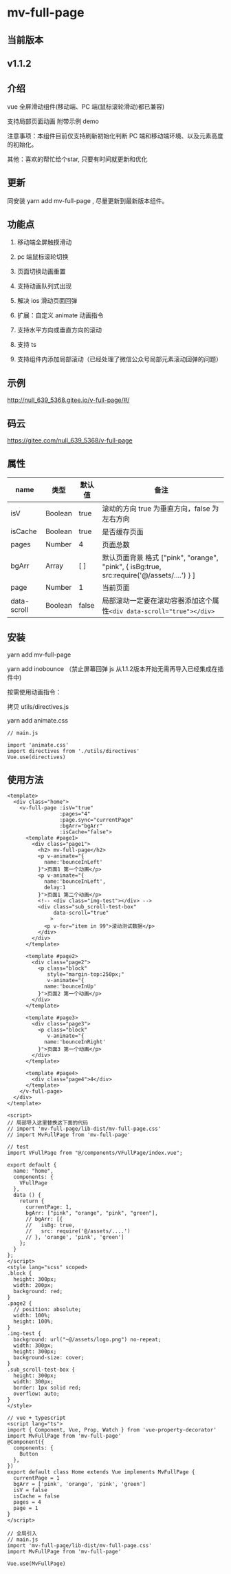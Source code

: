 # mv-full-page

## 当前版本

<h2>v1.1.2</h2>

## 介绍

vue 全屏滑动组件(移动端、PC 端(鼠标滚轮滑动)都已兼容)

支持局部页面动画 附带示例 demo

注意事项：本组件目前仅支持刷新初始化判断 PC 端和移动端环境、以及元素高度的初始化。

其他：喜欢的帮忙给个star, 只要有时间就更新和优化

## 更新

同安装 yarn add mv-full-page , 尽量更新到最新版本组件。

## 功能点

1. 移动端全屏触摸滑动

2. pc 端鼠标滚轮切换

3. 页面切换动画重置

4. 支持动画队列式出现

5. 解决 ios 滑动页面回弹

6. 扩展：自定义 animate 动画指令

7. 支持水平方向或垂直方向的滚动

8. 支持 ts

9. 支持组件内添加局部滚动（已经处理了微信公众号局部元素滚动回弹的问题）

## 示例

http://null_639_5368.gitee.io/v-full-page/#/

## 码云

https://gitee.com/null_639_5368/v-full-page

## 属性

| name    | 类型    | 默认值 | 备注                                                                                       |
| ------- | ------- | ------ | ------------------------------------------------------------------------------------------ |
| isV     | Boolean | true   | 滚动的方向 true 为垂直方向，false 为左右方向                                               |
| isCache | Boolean | true   | 是否缓存页面                                                                               |
| pages   | Number  | 4      | 页面总数                                                                                   |
| bgArr   | Array   | [ ]    | 默认页面背景 格式 ["pink", "orange", "pink", { isBg:true, src:require('@/assets/....') } ] |
| page    | Number  | 1      | 当前页面                                                                                   |
| data-scroll    | Boolean  | false      | 局部滚动一定要在滚动容器添加这个属性`<div data-scroll="true"></div>`                                                                                  |
## 安装

yarn add mv-full-page

yarn add inobounce （禁止屏幕回弹 js 从1.1.2版本开始无需再导入已经集成在插件中)

按需使用动画指令：

拷贝 utils/directives.js

yarn add animate.css

```
// main.js

import 'animate.css'
import directives from './utils/directives'
Vue.use(directives)

```

## 使用方法

```
<template>
  <div class="home">
    <v-full-page :isV="true"
                 :pages="4"
                 :page.sync="currentPage"
                 :bgArr="bgArr"
                 :isCache="false">
      <template #page1>
        <div class="page1">
          <h2> mv-full-page</h2>
          <p v-animate="{
            name:'bounceInLeft'
          }">页面1 第一个动画</p>
          <p v-animate="{
            name:'bounceInLeft',
            delay:1
          }">页面1 第二个动画</p>
          <!-- <div class="img-test"></div> -->
          <div class="sub_scroll-test-box"
               data-scroll="true"
              >
            <p v-for="item in 99">滚动测试数据</p>
          </div>
        </div>
      </template>

      <template #page2>
        <div class="page2">
          <p class="block"
             style="margin-top:250px;"
             v-animate="{
            name:'bounceInUp'
          }">页面2 第一个动画</p>
        </div>
      </template>

      <template #page3>
        <div class="page3">
          <p class="block"
             v-animate="{
            name:'bounceInRight'
          }">页面3 第一个动画</p>
        </div>
      </template>

      <template #page4>
        <div class="page4">4</div>
      </template>
    </v-full-page>
  </div>
</template>

<script>
// 局部导入这里替换这下面的代码
// import 'mv-full-page/lib-dist/mv-full-page.css'
// import MvFullPage from 'mv-full-page'

// test
import VFullPage from "@/components/VFullPage/index.vue";

export default {
  name: "home",
  components: {
    VFullPage
  },
  data () {
    return {
      currentPage: 1,
      bgArr: ["pink", "orange", "pink", "green"],
      // bgArr: [{
      //   isBg: true,
      //   src: require('@/assets/....')
      // }, 'orange', 'pink', 'green']
    };
  }
};
</script>
<style lang="scss" scoped>
.block {
  height: 300px;
  width: 200px;
  background: red;
}
.page2 {
  // position: absolute;
  width: 100%;
  height: 100%;
}
.img-test {
  background: url("~@/assets/logo.png") no-repeat;
  width: 300px;
  height: 300px;
  background-size: cover;
}
.sub_scroll-test-box {
  height: 300px;
  width: 300px;
  border: 1px solid red;
  overflow: auto;
}
</style>

```

```
// vue + typescript
<script lang="ts">
import { Component, Vue, Prop, Watch } from 'vue-property-decorator'
import MvFullPage from 'mv-full-page'
@Component({
  components: {
    Button
  },
})
export default class Home extends Vue implements MvFullPage {
  currentPage = 1
  bgArr = ['pink', 'orange', 'pink', 'green']
  isV = false
  isCache = false
  pages = 4
  page = 1
}
</script>
```

```
// 全局引入
// main.js
import 'mv-full-page/lib-dist/mv-full-page.css'
import MvFullPage from 'mv-full-page'

Vue.use(MvFullPage)
```
